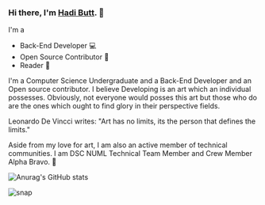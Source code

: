 ### Hi there, I'm [Hadi Butt](https://hadilicious.me).  👋

I'm a 

- Back-End Developer :computer:
- Open Source Contributor :raised_hands:
- Reader :book:

I'm a Computer Science Undergraduate and a Back-End Developer and an Open source contributor. I believe Developing is an art which an individual possesses. Obviously, not everyone would posses this art but those who do are the ones which ought to find glory in their perspective fields.

Leonardo De Vincci writes:
"Art has no limits, its the person that defines the limits." 

Aside from my love for art, I am also an active member of technical communities. I am DSC NUML Technical Team Member and Crew Member Alpha Bravo. :tada:
 
![Anurag's GitHub stats](https://github-readme-stats.vercel.app/api?username=HadiButtt&theme=vue)

![snap](https://user-images.githubusercontent.com/58470182/110175930-55e62280-7e24-11eb-9fb2-0814b5922b23.jpeg)
